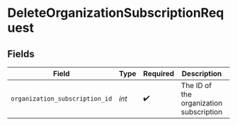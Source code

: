 # DeleteOrganizationSubscriptionRequest


## Fields

| Field                                   | Type                                    | Required                                | Description                             | Example                                 |
| --------------------------------------- | --------------------------------------- | --------------------------------------- | --------------------------------------- | --------------------------------------- |
| `organization_subscription_id`          | *int*                                   | :heavy_check_mark:                      | The ID of the organization subscription | 35436                                   |